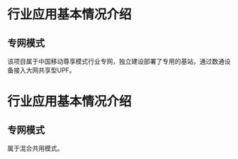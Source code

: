 # 行业应用基本情况介绍
## 专网模式
该项目属于中国移动尊享模式行业专网，独立建设部署了专用的基站，通过数通设备接入大网共享型UPF。
# 行业应用基本情况介绍
## 专网模式
属于混合共用模式。